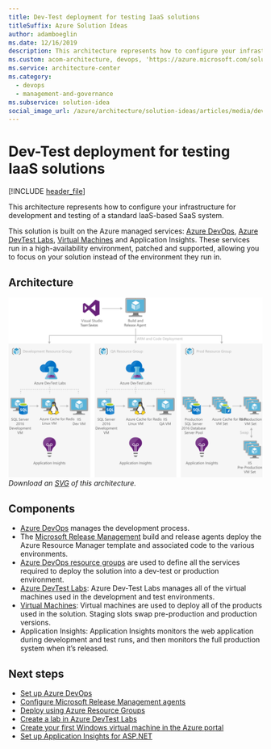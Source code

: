 ```yaml
---
title: Dev-Test deployment for testing IaaS solutions
titleSuffix: Azure Solution Ideas
author: adamboeglin
ms.date: 12/16/2019
description: This architecture represents how to configure your infrastructure for development and testing of a standard IaaS-based SaaS system.
ms.custom: acom-architecture, devops, 'https://azure.microsoft.com/solutions/architecture/dev-test-iaas/'
ms.service: architecture-center
ms.category:
  - devops
  - management-and-governance
ms.subservice: solution-idea
social_image_url: /azure/architecture/solution-ideas/articles/media/dev-test-iaas.png
---
```


# Dev-Test deployment for testing IaaS solutions

[!INCLUDE [header_file](../header.md)]

This architecture represents how to configure your infrastructure for development and testing of a standard IaaS-based SaaS system.

This solution is built on the Azure managed services: [Azure DevOps](https://azure.microsoft.com/services/devops), [Azure DevTest Labs](https://azure.microsoft.com/services/devtest-lab), [Virtual Machines](https://azure.microsoft.com/services/virtual-machines) and Application Insights. These services run in a high-availability environment, patched and supported, allowing you to focus on your solution instead of the environment they run in.

## Architecture

![Architecture Diagram](../media/dev-test-iaas.png)
*Download an [SVG](../media/dev-test-iaas.svg) of this architecture.*

## Components

* [Azure DevOps](https://azure.microsoft.com/services/devops) manages the development process.
* The [Microsoft Release Management](https://www.visualstudio.com/docs/release/getting-started/configure-agents) build and release agents deploy the Azure Resource Manager template and associated code to the various environments.
* [Azure DevOps resource groups](https://www.visualstudio.com/docs/release/getting-started/configure-agents) are used to define all the services required to deploy the solution into a dev-test or production environment.
* [Azure DevTest Labs](https://azure.microsoft.com/services/devtest-lab): Azure Dev-Test Labs manages all of the virtual machines used in the development and test environments.
* [Virtual Machines](https://azure.microsoft.com/services/virtual-machines): Virtual machines are used to deploy all of the products used in the solution. Staging slots swap pre-production and production versions.
* Application Insights: Application Insights monitors the web application during development and test runs, and then monitors the full production system when it’s released.

## Next steps

* [Set up Azure DevOps](https://www.visualstudio.com/docs/setup-admin/get-started)
* [Configure Microsoft Release Management agents](https://www.visualstudio.com/docs/release/getting-started/configure-agents)
* [Deploy using Azure Resource Groups](https://github.com/microsoft/azure-pipelines-tasks/tree/master/Tasks/AzureResourceGroupDeploymentV2)
* [Create a lab in Azure DevTest Labs](https://docs.microsoft.com/azure/lab-services/tutorial-create-custom-lab)
* [Create your first Windows virtual machine in the Azure portal](https://docs.microsoft.com/azure/virtual-machines/windows/quick-create-portal)
* [Set up Application Insights for ASP.NET](https://docs.microsoft.com/azure/azure-monitor/app/asp-net)
